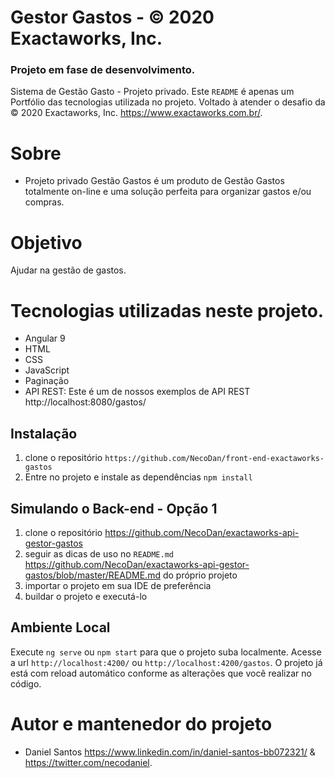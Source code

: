 # Gestor Gastos - © 2020 Exactaworks, Inc.
### Projeto em fase de desenvolvimento.
Sistema de Gestão Gasto - Projeto privado. Este `README` é apenas um Portfólio das tecnologias utilizada no projeto. Voltado à atender o desafio da © 2020 Exactaworks, Inc. <link>https://www.exactaworks.com.br/.

# Sobre
* Projeto privado Gestão Gastos é um produto de Gestão Gastos totalmente on-line e uma solução perfeita para organizar gastos e/ou compras.

# Objetivo
Ajudar na gestão de gastos.

# Tecnologias utilizadas neste projeto.

* Angular 9
* HTML
* CSS
* JavaScript
* Paginação 
* API REST: Este é um de nossos exemplos de API REST http://localhost:8080/gastos/

## Instalação

1. clone o repositório `https://github.com/NecoDan/front-end-exactaworks-gastos`
2. Entre no projeto e instale as dependências `npm install`

## Simulando o Back-end - Opção 1

1. clone o repositório <link>https://github.com/NecoDan/exactaworks-api-gestor-gastos
2. seguir as dicas de uso no `README.md` <link>https://github.com/NecoDan/exactaworks-api-gestor-gastos/blob/master/README.md do próprio projeto
3. importar o projeto em sua IDE de preferência
3. buildar o projeto e executá-lo

## Ambiente Local

Execute `ng serve` ou `npm start` para que o projeto suba localmente. Acesse a url `http://localhost:4200/` ou `http://localhost:4200/gastos`. O projeto já está com reload automático conforme as alterações que você realizar no código.

# Autor e mantenedor do projeto
 - Daniel Santos <link>https://www.linkedin.com/in/daniel-santos-bb072321/ & <link>https://twitter.com/necodaniel. 
